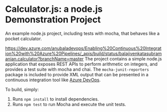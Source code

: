 Calculator.js: a node.js Demonstration Project
==============================================
An example node.js project, including tests with mocha, that behaves like
a pocket calculator.

https://dev.azure.com/anubaladevops/Enabling%20Continuous%20Integration%20with%20Azure%20Pipelines/_apis/build/status/balajivenkatasubramanian.calculator?branchName=master
The project contains a simple node.js application that exposes REST APIs
to perform arithmetic on integers, and provides a test suite with mocha
and chai.  The `mocha-junit-reporters` package is included to provide XML
output that can be presented in a continuous integration tool like
[Azure DevOps](https://azure.com/devops).

To build, simply:

1. Runs `npm install` to install dependencies.
2. Runs `npm test` to run Mocha and execute the unit tests.

